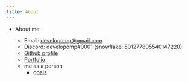 ```yaml
---
title: About
---
```


-   About me

    -   Email: developomp@gmail.com
    -   Discord: developomp#0001 (snowflake: 501277805540147220)
    -   [Github profile](https://github.com/developomp)
    -   [Portfolio](/portfolio)
    -   me as a person
        -   [goals](/goals)
